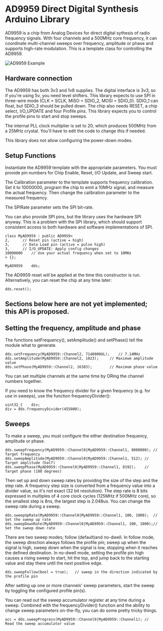 # AD9959 Direct Digital Synthesis Arduino Library

AD9959 is a chip from Analog Devices for direct digital sythesis of radio frequency signals.
With four channels and a 500MHz core frequency, it can coordinate multi-channel sweeps over
frequency, amplitude or phase and supports high-rate modulation.
This is a template class for controlling the AD9959.

![AD9959 Example](examples/AD9959Sweep/AD9959Sweep.jpg)

## Hardware connection

The AD9959 has both 3v3 and 1v8 supplies. The digital interface is 3v3,
so if you're using 5v, you need level shifters. This library expects
to use SPI in three-wire mode (CLK = SCLK, MISO = SDIO_2, MOSI = SDIO_0).
SDIO_1 can float, but SDIO_3 should be pulled down. The chip also needs
RESET, a chip select, I/O_UPDATE and four Profile pins. This library
expects you to control the profile pins to start and stop sweeps.

The internal PLL clock multiplier is set to 20, which produces 500MHz from
a 25MHz crystal. You'll have to edit the code to change this if needed.

This library does not allow configuring the power-down modes.

## Setup Functions

Instantiate the AD9959 template with the appropriate parameters.
You must provide pin numbers for Chip Enable, Reset, I/O Update, and Sweep start.

The Calibration parameter to the template supports frequency calibration.
Set it to 10000000, program the chip to emit a 10MHz signal, and measure the
actual frequency.  Then change the calibration parameter to the measured frequency.

The SPIRate parameter sets the SPI bit-rate.

You can also provide SPI pins, but the library uses the hardware SPI anyway.
This is a problem with the SPI library, which should support consistent access
to both hardware and software implementations of SPI.

    class MyAD9959 : public AD9959<
	2,		// Reset pin (active = high)
	3,		// Data Load pin (active = pulse high)
	3,		// I/O_UPDATE: Apply config changes
	10000000	// Use your actual frequency when set to 10MHz
    > {};

    MyAD9959	dds;

The AD9959 reset will be applied at the time this constructor is run.
Alternatively, you can reset the chip at any time later:

    dds.reset();

## Sections below here are not yet implemented; this API is proposed.

## Setting the frequency, amplitude and phase

The functions setFrequency(), setAmplitude() and setPhase() tell the module what to generate.

    dds.setFrequency(MyAD9959::Channel2, 7140000UL);	// 7.14MHz
    dds.setAmplitude(MyAD9959::Channel2, 1023);		// Maximum amplitude value
    dds.setPhase(MyAD9959::Channel2, 16383);		// Maximum phase value

You can set multiple channels at the same time by ORing the channel numbers together.

If you need to know the frequency divider for a given frequency
(e.g. for use in sweeps), use the function frequencyDivider():

    uint32_t	div;
    div = dds.frequencyDivider(455000);

## Sweeps

To make a sweep, you must configure the either destination frequency, amplitude or phase.

    dds.sweepFrequency(MyAD9959::Channel0|MyAD9959::Channel1, 8000000);	// Target frequency
    dds.sweepAmplitude(MyAD9959::Channel0|MyAD9959::Channel1, 512);	// Target amplitude (half)
    dds.sweepPhase(MyAD9959::Channel0|MyAD9959::Channel1, 8192);	// Target phase (180 degrees)

Then set up and down sweep rates by providing the size of the step and the step rate.
A frequency step size is converted from a frequency value into a divider value,
so it's not exact (32 bit resolution).
The step rate is 8 bits expressed in multiples of 4 core clock cycles
(125MHz if 500MHz core), so the smallest step is 8ns, the largest step is 2.048us.
You can change the sweep rate during a sweep.

    dds.sweepUpRate(MyAD9959::Channel0|MyAD9959::Channel1, 100, 1000);	// Set the sweep up rate
    dds.sweepDownRate(MyAD9959::Channel0|MyAD9959::Channel1, 100, 1000);// Set the sweep down rate

There are two sweep modes; follow (default)and no-dwell. In follow mode,
the sweep direction always follows the profile pin; sweep up when the
signal is high, sweep down when the signal is low, stopping when it
reaches the defined destination. In no-dwell mode, setting the profile
pin high causes a rising sweep to start, hit the top, and jump back to
the starting value and stay there until the next positive edge.

    dds.sweepFollow(bool = true);	// sweep in the direction indicated by the profile pin

After setting up one or more channels' sweep parameters, start the
sweep by toggling the configured profile pin(s).

You can read out the sweep accumulator register at any time during a sweep.
Combined with the frequencyDivider() function and the ability to change
sweep parameters on-the-fly, you can do some pretty tricky things.

    acc = dds.sweepProgress(MyAD9959::Channel0|MyAD9959::Channel1);	// Read the sweep accumulator value
